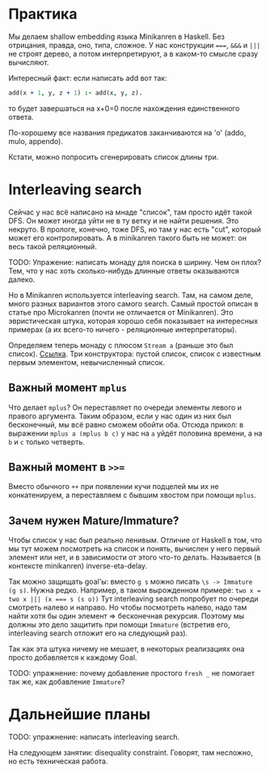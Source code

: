 # Практика
Мы делаем shallow embedding языка Minikanren в Haskell.
Без отрицания, правда, оно, типа, сложное.
У нас конструкции `===`, `&&&` и `|||` не строят дерево, а потом интерпретируют,
а в каком-то смысле сразу вычисляют.

Интересный факт: если написать add вот так:
```prolog
add(x + 1, y, z + 1) :- add(x, y, z).
```
то будет завершаться на x+0=0 после нахождения единственного ответа.

По-хорошему все названия предикатов заканчиваются на 'o' (addo, mulo, appendo).

Кстати, можно попросить сгенерировать список длины три.

# Interleaving search
Сейчас у нас всё написано на мнаде "список", там просто идёт такой DFS.
Он может иногда уйти не в ту ветку и не найти решения. Это некруто.
В прологе, конечно, тоже DFS, но там у нас есть "cut", который может его контролировать.
А в minikanren такого быть не может: он весь такой реляционный.

TODO: Упражение: написать монаду для поиска в ширину.
Чем он плох? Тем, что у нас хоть сколько-нибудь длинные ответы оказываются далеко.

Но в Minikanren используется interleaving search.
Там, на самом деле, много разных вариантов этого самого search.
Самый простой описан в статье про Microkanren (почти не отличается от Minikanren).
Это эвристическая штука, которая хорошо себя показывает на интересных примерах
(а их всего-то ничего - реляционные интерпретаторы).

Определяем теперь монаду с плюсом `Stream a` (раньше это был список).
[Ссылка][1].
Три конструктора: пустой список, список с известным первым элементом, невычисленный список.

[1]: https://github.com/dboulytchev/uKanren_transformations/blob/master/src/Stream.hs

## Важный момент `mplus`
Что делает `mplus`?
Он переставляет по очереди элементы левого и правого аргумента.
Таким образом, если у нас один из них был бесконечный, мы всё равно сможем обойти оба.
Отсюда прикол: в выражении `mplus a (mplus b c)` у нас на `a` уйдёт половина времени, а на `b` и `c` только четверть.

## Важный момент в `>>=`
Вместо обычного `++` при появлении кучи подцелей мы их не конкатенируем,
а переставляем с бывшим хвостом при помощи `mplus`.

## Зачем нужен Mature/Immature?
Чтобы список у нас был реально ленивым.
Отличие от Haskell в том, что мы тут можем посмотреть на список и понять,
вычислен у него первый элемент или нет, и в зависимости от этого что-то делать.
Называется (в контексте minikanren) inverse-eta-delay.

Так можно защищать goal'ы: вместо `g s` можно писать `\s -> Immature (g s)`.
Нужна редко.
Например, в таком вырожденном примере:
`two x = two x ||| (x === s (s o))`
Тут interleaving search попробует по очереди смотреть налево и направо.
Но чтобы посмотреть налево, надо там найти хотя бы один элемент => бесконечная рекурсия.
Поэтому мы должны это дело защитить при помощи `Immature`
(встретив его, interleaving search отложит его на следующий раз).

Так как эта штука ничему не мешает, в некоторых реализациях
она просто добавляется к каждому Goal.

TODO: упражнение: почему добавление простого `fresh _` не помогает так же, как добавление `Immature`?

# Дальнейшие планы
TODO: упражнение: написать interleaving search.

На следующем занятии: disequality constraint.
Говорят, там несложно, но есть техническая работа.
